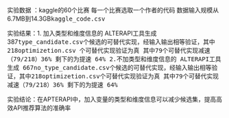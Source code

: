 实验数据 ：kaggle的60个比赛 每一个比赛选取一个作者的代码  数据输入规模从6.7MB到14.3GB<kbd>kaggle_code.csv</dbd>

实验结果：1. 加入类型和维度信息的 ALTERAPI工具生成 387<kbd>type_candidate.csv</dbd>个候选的可替代实现，经输入输出相等验证，其中218<kbd>optimizetion.csv</dbd> 个可替代实现验证为真 
            其中79个可替代实现减速（79/218）36% 剩下的为提速 64%
          2.不加类型和维度信息的 ALTERAPI工具生成 667<kbd>no_type_candidate.csv</dbd>个候选的可替代实现，经输入输出相等验证，其中218<kbd>optimizetion.csv</dbd>个可替代实现验证为真
             其中79个可替代实现减速（79/218）36% 剩下的为提速 64%
           
实验结论：在APTERAPI中，加入变量的类型和维度信息可以减少候选集，提高高效API推荐算法的准确率
